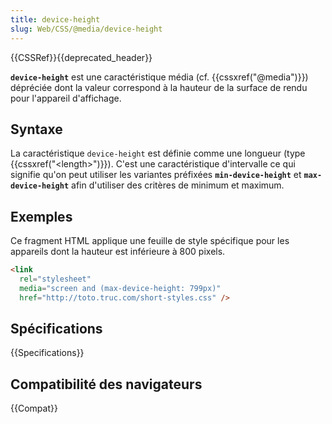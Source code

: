 ```yaml
---
title: device-height
slug: Web/CSS/@media/device-height
---
```


{{CSSRef}}{{deprecated_header}}

**`device-height`** est une caractéristique média (cf. {{cssxref("@media")}}) dépréciée dont la valeur correspond à la hauteur de la surface de rendu pour l'appareil d'affichage.

## Syntaxe

La caractéristique `device-height` est définie comme une longueur (type {{cssxref("&lt;length&gt;")}}). C'est une caractéristique d'intervalle ce qui signifie qu'on peut utiliser les variantes préfixées **`min-device-height`** et **`max-device-height`** afin d'utiliser des critères de minimum et maximum.

## Exemples

Ce fragment HTML applique une feuille de style spécifique pour les appareils dont la hauteur est inférieure à 800 pixels.

```html
<link
  rel="stylesheet"
  media="screen and (max-device-height: 799px)"
  href="http://toto.truc.com/short-styles.css" />
```

## Spécifications

{{Specifications}}

## Compatibilité des navigateurs

{{Compat}}
